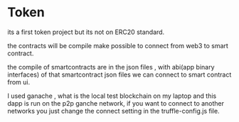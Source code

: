 # Token

its a first token project but its not on ERC20 standard.

the contracts will be compile  make possible to connect from web3 to smart contract.

the compile of smartcontracts are in the json files , with abi(app binary interfaces) of that smartcontract json files we can connect to smart contract from ui.

I used ganache , what is the local test blockchain on my laptop and this dapp is run on the p2p ganche network, if you want to connect to another networks
you just change the connect setting in the truffle-config.js file.
